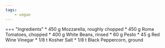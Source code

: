```yaml
---
tags:
    - vegan
---
```

=== "Ingredients"
    * 450 g Mozzarella, roughly chopped
    * 450 g Roma Tomatoes, chopped
    * 400 g White Beans, rinsed
    * 60 g Pesto
    * 45 g Red Wine Vinegar
    * 1/8 t Kosher Salt
    * 1/8 t Black Peppercorn, ground

[^1]:
    Perelman, Deb. ["Cubed, Hacked Caprese."](https://smittenkitchen.com/2009/08/cubed-hacked-caprese/). *Smitten Kitchen.* 24 August 2009.
